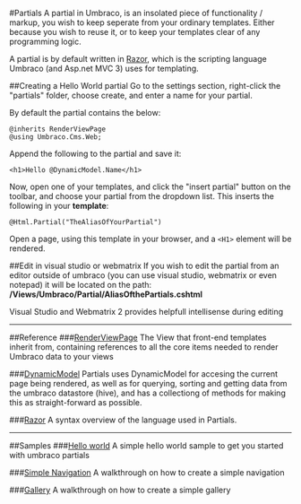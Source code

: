 #Partials
A partial in Umbraco, is an insolated piece of functionality / markup, you
wish to keep seperate from your ordinary templates.
Either because you wish to reuse it, or to keep your templates clear of any programming
logic.

A partial is by default written in [Razor](../razor/index.md), which is the scripting language Umbraco (and Asp.net MVC 3)
uses for templating.

##Creating a Hello World partial
Go to the settings section, right-click the "partials" folder, choose create, and enter a name for your partial.

By default the partial contains the below:

	@inherits RenderViewPage
	@using Umbraco.Cms.Web;

Append the following to the partial and save it:

	<h1>Hello @DynamicModel.Name</h1>
	
Now, open one of your templates, and click the "insert partial" button on the toolbar, and choose your partial from the dropdown list. This inserts the following in your **template**:

	@Html.Partial("TheAliasOfYourPartial")

Open a page, using this template in your browser, and a `<H1>`  element will be rendered.

##Edit in visual studio or webmatrix
If you wish to edit the partial from an editor outside of umbraco (you can use visual studio, webmatrix or even notepad) it will be located on the path: **/Views/Umbraco/Partial/AliasOfthePartials.cshtml**

Visual Studio and Webmatrix 2 provides helpfull intellisense during editing

----

##Reference
###[RenderViewPage](../RenderViewPage.md)
The View that front-end templates inherit from, containing references to all the
core items needed to render Umbraco data to your views

###[DynamicModel](../DynamicModel.md)
Partials uses DynamicModel for accesing the current page being rendered, as well as for querying, sorting and getting data from the umbraco datastore (hive), and has a collectiong of methods for making this as straight-forward as possible.

###[Razor](../razor/index.md)
A syntax overview of the language used in Partials.  

-----

##Samples
###[Hello world](samples/HelloWorld.md)
A simple hello world sample to get you started with umbraco partials

###[Simple Navigation](samples/Navigation.md)
A walkthrough on how to create a simple navigation

###[Gallery](samples/Gallery.md)
A walkthrough on how to create a simple gallery